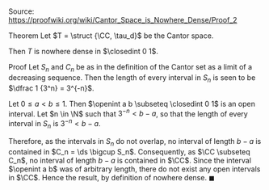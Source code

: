 # 

Source: https://proofwiki.org/wiki/Cantor_Space_is_Nowhere_Dense/Proof_2

Theorem
Let $T = \struct {\CC, \tau_d}$ be the Cantor space.

Then $T$ is nowhere dense in $\closedint 0 1$.


Proof
Let $S_n$ and $C_n$ be as in the definition of the Cantor set as a limit of a decreasing sequence.
Then the length of every interval in $S_n$ is seen to be $\dfrac 1 {3^n} = 3^{-n}$.

Let $0 \le a < b \le 1$.
Then $\openint a b \subseteq \closedint 0 1$ is an open interval.
Let $n \in \N$ such that $3^{-n} < b - a$, so that the length of every interval in $S_n$ is $3^{-n} < b - a$.

Therefore, as the intervals in $S_n$ do not overlap, no interval of length $b - a$ is contained in $C_n = \ds \bigcup S_n$. 
Consequently, as $\CC \subseteq C_n$, no interval of length $b - a$ is contained in $\CC$.
Since the interval $\openint a b$ was of arbitrary length, there do not exist any open intervals in $\CC$.
Hence the result, by definition of nowhere dense.
$\blacksquare$





